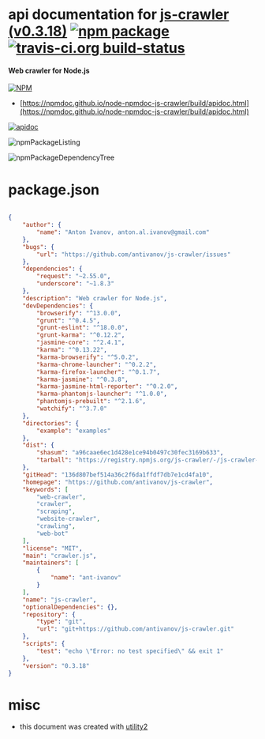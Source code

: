 # api documentation for  [js-crawler (v0.3.18)](https://github.com/antivanov/js-crawler)  [![npm package](https://img.shields.io/npm/v/npmdoc-js-crawler.svg?style=flat-square)](https://www.npmjs.org/package/npmdoc-js-crawler) [![travis-ci.org build-status](https://api.travis-ci.org/npmdoc/node-npmdoc-js-crawler.svg)](https://travis-ci.org/npmdoc/node-npmdoc-js-crawler)
#### Web crawler for Node.js

[![NPM](https://nodei.co/npm/js-crawler.png?downloads=true&downloadRank=true&stars=true)](https://www.npmjs.com/package/js-crawler)

- [https://npmdoc.github.io/node-npmdoc-js-crawler/build/apidoc.html](https://npmdoc.github.io/node-npmdoc-js-crawler/build/apidoc.html)

[![apidoc](https://npmdoc.github.io/node-npmdoc-js-crawler/build/screenCapture.buildCi.browser.%252Ftmp%252Fbuild%252Fapidoc.html.png)](https://npmdoc.github.io/node-npmdoc-js-crawler/build/apidoc.html)

![npmPackageListing](https://npmdoc.github.io/node-npmdoc-js-crawler/build/screenCapture.npmPackageListing.svg)

![npmPackageDependencyTree](https://npmdoc.github.io/node-npmdoc-js-crawler/build/screenCapture.npmPackageDependencyTree.svg)



# package.json

```json

{
    "author": {
        "name": "Anton Ivanov, anton.al.ivanov@gmail.com"
    },
    "bugs": {
        "url": "https://github.com/antivanov/js-crawler/issues"
    },
    "dependencies": {
        "request": "~2.55.0",
        "underscore": "~1.8.3"
    },
    "description": "Web crawler for Node.js",
    "devDependencies": {
        "browserify": "^13.0.0",
        "grunt": "^0.4.5",
        "grunt-eslint": "^18.0.0",
        "grunt-karma": "^0.12.2",
        "jasmine-core": "^2.4.1",
        "karma": "^0.13.22",
        "karma-browserify": "^5.0.2",
        "karma-chrome-launcher": "^0.2.2",
        "karma-firefox-launcher": "^0.1.7",
        "karma-jasmine": "^0.3.8",
        "karma-jasmine-html-reporter": "^0.2.0",
        "karma-phantomjs-launcher": "^1.0.0",
        "phantomjs-prebuilt": "^2.1.6",
        "watchify": "^3.7.0"
    },
    "directories": {
        "example": "examples"
    },
    "dist": {
        "shasum": "a96caae6ec1d428e1ce94b0497c30fec3169b633",
        "tarball": "https://registry.npmjs.org/js-crawler/-/js-crawler-0.3.18.tgz"
    },
    "gitHead": "136d807bef514a36c2f6da1ffdf7db7e1cd4fa10",
    "homepage": "https://github.com/antivanov/js-crawler",
    "keywords": [
        "web-crawler",
        "crawler",
        "scraping",
        "website-crawler",
        "crawling",
        "web-bot"
    ],
    "license": "MIT",
    "main": "crawler.js",
    "maintainers": [
        {
            "name": "ant-ivanov"
        }
    ],
    "name": "js-crawler",
    "optionalDependencies": {},
    "repository": {
        "type": "git",
        "url": "git+https://github.com/antivanov/js-crawler.git"
    },
    "scripts": {
        "test": "echo \"Error: no test specified\" && exit 1"
    },
    "version": "0.3.18"
}
```



# misc
- this document was created with [utility2](https://github.com/kaizhu256/node-utility2)
